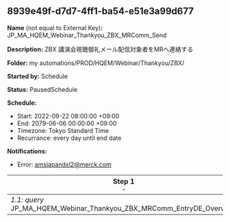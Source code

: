 ## 8939e49f-d7d7-4ff1-ba54-e51e3a99d677

**Name** (not equal to External Key)**:** JP_MA_HQEM_Webinar_Thankyou_ZBX_MRComm_Send

**Description:** ZBX 講演会視聴御礼メール配信対象者をMRへ連絡する

**Folder:** my automations/PROD/HQEM/Webinar/Thankyou/ZBX/

**Started by:** Schedule

**Status:** PausedSchedule

**Schedule:**

* Start: 2022-09-22 08:00:00 +09:00
* End: 2079-06-06 00:00:00 +09:00
* Timezone: Tokyo Standard Time
* Recurrance: every day until end date

**Notifications:**

* Error: amsjapandxl2@merck.com

| Step 1<br>_<small>-</small>_ | Step 2<br>_<small>-</small>_ | Step 3<br>_<small>-</small>_ |
| --- | --- | --- |
| _1.1: query_<br>JP_MA_HQEM_Webinar_Thankyou_ZBX_MRComm_EntryDE_Overwrite | _2.1: query_<br>JP_MA_HQEM_Webinar_Thankyou_ZBX_MRCommSendHistory_Update | _3.1: journeyEntry_<br>JP_MA_HQEM_Webinar_Thankyou_ZBX_MRComm |
